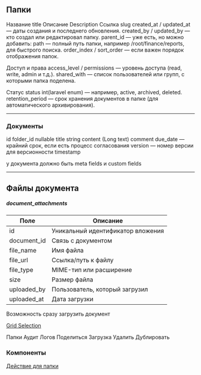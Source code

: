 ## Папки
Название title
Описание Description
Ссылка slug
created_at / updated_at — даты создания и последнего обновления.
created_by / updated_by — кто создал или редактировал папку.
parent_id — уже есть, но можно добавить:
path — полный путь папки, например /root/finance/reports, для быстрого поиска.
order_index / sort_order — если важен порядок отображения папок.

Доступ и права
access_level / permissions — уровень доступа (read, write, admin и т.д.).
shared_with — список пользователей или групп, с которыми папка поделена.

Статус
status int(laravel enum) — например, active, archived, deleted.
retention_period — срок хранения документов в папке (для автоматического архивирования).



---
### Документы

id
folder_id nullable
title string
content (Long text)
comment
due_date — крайний срок, если есть процесс согласования
version — номер версии для версионности
timestamp

у документа должно быть meta fields и custom fields



---
## Файлы документа

##### document_attachments

| Поле        | Описание                          |
| ----------- | --------------------------------- |
| id          | Уникальный идентификатор вложения |
| document_id | Связь с документом                |
| file_name   | Имя файла                         |
| file_url    | Ссылка/путь к файлу               |
| file_type   | MIME-тип или расширение           |
| size        | Размер файла                      |
| uploaded_by | Пользователь, который загрузил    |
| uploaded_at | Дата загрузки                     |


Возможность сразу загрузить документ




[Grid Selection](https://codepen.io/crsnbrt/pen/yypKRM)

 
Папки
Аудит Логов
Поделиться
Загрузка
Удалить 
Дублировать

### Компоненты
[Действие для папки](03_Projects/EDO/Компоненты/Действие%20для%20папки.md)